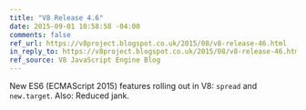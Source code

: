 ```yaml
---
title: "V8 Release 4.6"
date: 2015-09-01 10:58:58 -04:00
comments: false
ref_url: https://v8project.blogspot.co.uk/2015/08/v8-release-46.html
in_reply_to: https://v8project.blogspot.co.uk/2015/08/v8-release-46.html
ref_source: V8 JavaScript Engine Blog
---
```


New ES6 (ECMAScript 2015) features rolling out in V8: `spread` and `new.target`. Also: Reduced jank.